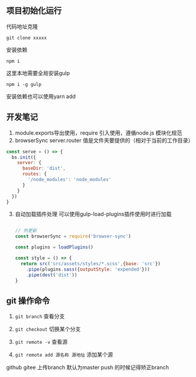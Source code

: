 

## 项目初始化运行



代码地址克隆

`git clone xxxxx`



安装依赖

`npm i  `



这里本地需要全局安装gulp

`npm i -g gulp`



安装依赖也可以使用yarn add





## 开发笔记



1. module.exports导出使用，require 引入使用，遵循node.js 模块化规范
2. browserSync  server.router 值是文件夹要提供的（相对于当前的工作目录）

```js
const serve = () => {
  bs.init({
    server: {
      baseDir: 'dist',
      routes: {
        '/node_modules': 'node_modules'
      }
    }
  })
}
```



3. 自动加载插件处理 可以使用gulp-load-plugins插件使用时进行加载

   ```js
   
   // 热更新
   const browserSync = require('browser-sync')
   
   const plugins = loadPlugins()
   
   const style = () => {
     return src('src/assets/styles/*.scss',{base: 'src'})
       .pipe(plugins.sass({outputStyle: 'expended'}))
       .pipe(dest('dist'))
   }
   ```

   













## git 操作命令



1. `git branch`  查看分支

2. `git checkout` 切换某个分支

3. `git remote -v` 查看源

4. `git remote add 源名称 源地址` 添加某个源

   

github gitee 上传branch 默认为master push 的时候记得矫正branch

